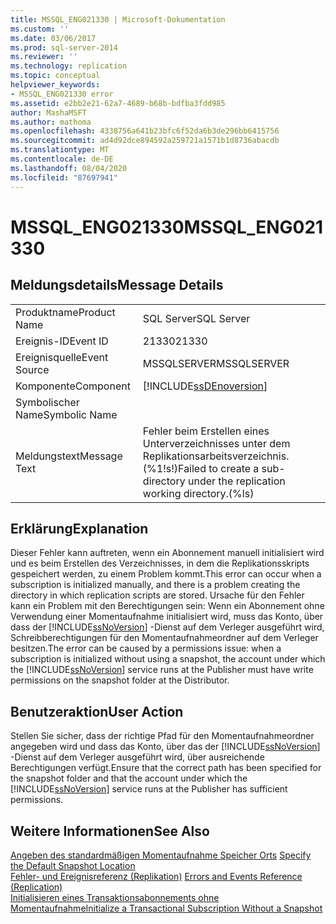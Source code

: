 ```yaml
---
title: MSSQL_ENG021330 | Microsoft-Dokumentation
ms.custom: ''
ms.date: 03/06/2017
ms.prod: sql-server-2014
ms.reviewer: ''
ms.technology: replication
ms.topic: conceptual
helpviewer_keywords:
- MSSQL_ENG021330 error
ms.assetid: e2bb2e21-62a7-4689-b68b-bdfba3fdd985
author: MashaMSFT
ms.author: mathoma
ms.openlocfilehash: 4338756a641b23bfc6f52da6b3de296bb6415756
ms.sourcegitcommit: ad4d92dce894592a259721a1571b1d8736abacdb
ms.translationtype: MT
ms.contentlocale: de-DE
ms.lasthandoff: 08/04/2020
ms.locfileid: "87697941"
---
```

# <a name="mssql_eng021330"></a><span data-ttu-id="bf309-102">MSSQL_ENG021330</span><span class="sxs-lookup"><span data-stu-id="bf309-102">MSSQL_ENG021330</span></span>
    
## <a name="message-details"></a><span data-ttu-id="bf309-103">Meldungsdetails</span><span class="sxs-lookup"><span data-stu-id="bf309-103">Message Details</span></span>  
  
|||  
|-|-|  
|<span data-ttu-id="bf309-104">Produktname</span><span class="sxs-lookup"><span data-stu-id="bf309-104">Product Name</span></span>|<span data-ttu-id="bf309-105">SQL Server</span><span class="sxs-lookup"><span data-stu-id="bf309-105">SQL Server</span></span>|  
|<span data-ttu-id="bf309-106">Ereignis-ID</span><span class="sxs-lookup"><span data-stu-id="bf309-106">Event ID</span></span>|<span data-ttu-id="bf309-107">21330</span><span class="sxs-lookup"><span data-stu-id="bf309-107">21330</span></span>|  
|<span data-ttu-id="bf309-108">Ereignisquelle</span><span class="sxs-lookup"><span data-stu-id="bf309-108">Event Source</span></span>|<span data-ttu-id="bf309-109">MSSQLSERVER</span><span class="sxs-lookup"><span data-stu-id="bf309-109">MSSQLSERVER</span></span>|  
|<span data-ttu-id="bf309-110">Komponente</span><span class="sxs-lookup"><span data-stu-id="bf309-110">Component</span></span>|[!INCLUDE[ssDEnoversion](../../includes/ssdenoversion-md.md)]|  
|<span data-ttu-id="bf309-111">Symbolischer Name</span><span class="sxs-lookup"><span data-stu-id="bf309-111">Symbolic Name</span></span>||  
|<span data-ttu-id="bf309-112">Meldungstext</span><span class="sxs-lookup"><span data-stu-id="bf309-112">Message Text</span></span>|<span data-ttu-id="bf309-113">Fehler beim Erstellen eines Unterverzeichnisses unter dem Replikationsarbeitsverzeichnis. (%1!s!)</span><span class="sxs-lookup"><span data-stu-id="bf309-113">Failed to create a sub-directory under the replication working directory.(%ls)</span></span>|  
  
## <a name="explanation"></a><span data-ttu-id="bf309-114">Erklärung</span><span class="sxs-lookup"><span data-stu-id="bf309-114">Explanation</span></span>  
 <span data-ttu-id="bf309-115">Dieser Fehler kann auftreten, wenn ein Abonnement manuell initialisiert wird und es beim Erstellen des Verzeichnisses, in dem die Replikationsskripts gespeichert werden, zu einem Problem kommt.</span><span class="sxs-lookup"><span data-stu-id="bf309-115">This error can occur when a subscription is initialized manually, and there is a problem creating the directory in which replication scripts are stored.</span></span> <span data-ttu-id="bf309-116">Ursache für den Fehler kann ein Problem mit den Berechtigungen sein: Wenn ein Abonnement ohne Verwendung einer Momentaufnahme initialisiert wird, muss das Konto, über dass der [!INCLUDE[ssNoVersion](../../includes/ssnoversion-md.md)] -Dienst auf dem Verleger ausgeführt wird, Schreibberechtigungen für den Momentaufnahmeordner auf dem Verleger besitzen.</span><span class="sxs-lookup"><span data-stu-id="bf309-116">The error can be caused by a permissions issue: when a subscription is initialized without using a snapshot, the account under which the [!INCLUDE[ssNoVersion](../../includes/ssnoversion-md.md)] service runs at the Publisher must have write permissions on the snapshot folder at the Distributor.</span></span>  
  
## <a name="user-action"></a><span data-ttu-id="bf309-117">Benutzeraktion</span><span class="sxs-lookup"><span data-stu-id="bf309-117">User Action</span></span>  
 <span data-ttu-id="bf309-118">Stellen Sie sicher, dass der richtige Pfad für den Momentaufnahmeordner angegeben wird und dass das Konto, über das der [!INCLUDE[ssNoVersion](../../includes/ssnoversion-md.md)] -Dienst auf dem Verleger ausgeführt wird, über ausreichende Berechtigungen verfügt.</span><span class="sxs-lookup"><span data-stu-id="bf309-118">Ensure that the correct path has been specified for the snapshot folder and that the account under which the [!INCLUDE[ssNoVersion](../../includes/ssnoversion-md.md)] service runs at the Publisher has sufficient permissions.</span></span>  
  
## <a name="see-also"></a><span data-ttu-id="bf309-119">Weitere Informationen</span><span class="sxs-lookup"><span data-stu-id="bf309-119">See Also</span></span>  
 <span data-ttu-id="bf309-120">[Angeben des standardmäßigen Momentaufnahme Speicher Orts](snapshot-options.md#snapshot-folder-locations) </span><span class="sxs-lookup"><span data-stu-id="bf309-120">[Specify the Default Snapshot Location](snapshot-options.md#snapshot-folder-locations) </span></span>  
 <span data-ttu-id="bf309-121">[Fehler- und Ereignisreferenz &#40;Replikation&#41;](errors-and-events-reference-replication.md) </span><span class="sxs-lookup"><span data-stu-id="bf309-121">[Errors and Events Reference &#40;Replication&#41;](errors-and-events-reference-replication.md) </span></span>  
 [<span data-ttu-id="bf309-122">Initialisieren eines Transaktionsabonnements ohne Momentaufnahme</span><span class="sxs-lookup"><span data-stu-id="bf309-122">Initialize a Transactional Subscription Without a Snapshot</span></span>](initialize-a-transactional-subscription-without-a-snapshot.md)  
  
  
